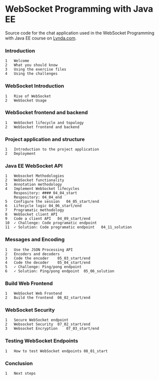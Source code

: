 # WebSocket Programming with Java EE
Source code for the chat application used in the WebSocket Programming with Java EE course on [Lynda.com](https://www.lynda.com/trial/AlexTheedom).

### Introduction			
		
	1	Welcome	
	2	What you should know	
	3	Using the exercise files	
	4	Using the challenges	
  
### WebSocket Introduction		

	1	Rise of WebSocket	
	2	WebSocket Usage	
  
### WebSocket frontend and backend	

	1	WebSocket lifecycle and topology	
	2	WebSocket frontend and backend	
  
### Project application and structure		

	1	Introduction to the project application	
	2	Deployment	
  
### Java EE WebSocket API		

	1	Websocket Methodologies	
	2	WebSocket functionality	
	3	Annotation methodology	
	4	Implement WebSocket lifecycles	
		Respository: #### 04_04_start
		Respository: 04_04_end
	5	Configure the session	04_05_start/end
	6	Lifecycle logic	04_06_start/end
	7	Programatic methodology	
	8	WebSocket client API	
	9	Code a client API	04_09_start/end
	10	✓ Challenge: Code programatic endpoint	
	11	✓ Solution: Code programatic endpoint	04_11_solution
  
### Messages and Encoding		

	1	Use the JSON Processing API	
	2	Encoders and decoders	
	3	Code the encoder	05_03_start/end
	4	Code the decoder	05_04_start/end
	5	✓ Challenge: Ping/pong endpoint	
	6	✓ Solution: Ping/pong endpoint	05_06_solution
  
### Build Web Frontend		

	1	WebSocket Web Frontend
	2	Build the frontend	06_02_start/end
  
### WebSocket Security		

	1	Secure WebSocket endpoint	
	2	Websocket Security	07_02_start/end
	3	Websocket Encryption	07_03_start/end
  
### Testing WebSocket Endpoints

	1	How to test WebSocket endpoints	08_01_start
  
### Conclusion	

	1	Next steps	
